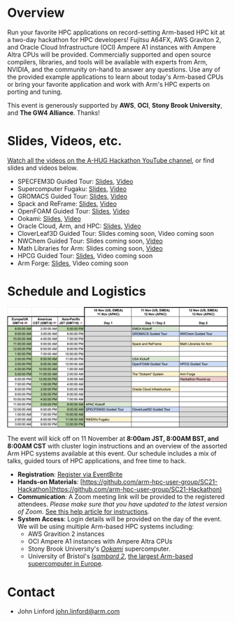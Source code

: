# Overview

Run your favorite HPC applications on record-setting Arm-based HPC kit at a two-day hackathon for HPC developers!  Fujitsu A64FX, AWS Graviton 2, and Oracle Cloud Infrastructure (OCI) Ampere A1 instances with Ampere Altra CPUs will be provided.  Commercially supported and open source compilers, libraries, and tools will be available with experts from Arm, NVIDIA, and the community on-hand to answer any questions.  Use any of the provided example applications to learn about today's Arm-based CPUs or bring your favorite application and work with Arm's HPC experts on porting and tuning.  

This event is generously supported by **AWS**, **OCI**, **Stony Brook University**, and **The GW4 Alliance**.  Thanks!

# Slides, Videos, etc.

[Watch all the videos on the A-HUG Hackathon YouTube channel](https://www.youtube.com/playlist?list=PLaWQAhTtIa_pmQlEMPfl2XUpa90M2bp2a), or find slides and videos below.

 * SPECFEM3D Guided Tour: [Slides](https://drive.google.com/file/d/11ueDwJH0pKXy2D7WXaxrUs4M-MPMuReU/view?usp=sharing), [Video](https://youtu.be/SAt6tJ9IqwA)
 * Supercomputer Fugaku: [Slides](https://drive.google.com/file/d/1qQi9qtQVjAhw2ELrLuiVojoDP8PReXCp/view?usp=sharing), [Video](https://youtu.be/oO5GN1kaFFc)
 * GROMACS Guided Tour: [Slides](https://drive.google.com/file/d/1ep07I99Fhu1lnkOuCD74DNEXZN4eejb3/view?usp=sharing), [Video](https://www.youtube.com/watch?v=PBhTPpjn8QE)
 * Spack and ReFrame: [Slides](https://drive.google.com/file/d/18CKvnNnP9JwVLKv4k2vzJ96JwAqNKz95/view?usp=sharing), [Video](https://www.youtube.com/watch?v=E5bwCtRZmRQ)
 * OpenFOAM Guided Tour: [Slides](https://drive.google.com/file/d/1CRwht3mg1Uw47WENE0TOY3pys2pJHUm1/view?usp=sharing), [Video](https://youtu.be/RuiwsnPkoic)
 * Ookami: [Slides](https://drive.google.com/file/d/1YhXn9tSrnEld6ecUKozFD3kTztXBd-ph/view?usp=sharing), [Video](https://youtu.be/DoBDe2plgI8)
 * Oracle Cloud, Arm, and HPC: [Slides](https://drive.google.com/file/d/174mBZuXlwBN4U714MEIi4_1wu6MaMFZj/view?usp=sharing), [Video](https://www.youtube.com/watch?v=_dDMn1ckqhQ)
 * CloverLeaf3D Guided Tour: Slides coming soon, Video coming soon
 * NWChem Guided Tour: Slides coming soon, [Video](https://youtu.be/GJ_oubwXUXA)
 * Math Libraries for Arm: Slides coming soon, [Video](https://youtu.be/gzwq3iCP4mE)
 * HPCG Guided Tour: [Slides](https://drive.google.com/file/d/1LybFIwvWpt-QgOz2ByNxS6kns22CplrZ/view?usp=sharing), Video coming soon
 * Arm Forge: [Slides](https://drive.google.com/file/d/1xGC7uvUvWECS6YbswpZTLy8GNkfjrF8y/view?usp=sharing), Video coming soon


# Schedule and Logistics

![Schedule](schedule.png)

The event will kick off on 11 November at **8:00am JST, 8:00AM BST, and 8:00AM CST** with cluster login 
instructions and an overview of the assorted Arm HPC systems available at this event.
Our schedule includes a mix of talks, guided tours of HPC applications, and free time to hack.
        
 * **Registration**: [Register via EventBrite](https://www.eventbrite.com/e/arm-hpc-users-group-sc21-hackathon-registration-189172338557)
 * **Hands-on Materials**: [https://github.com/arm-hpc-user-group/SC21-Hackathon](https://github.com/arm-hpc-user-group/SC21-Hackathon)
 * **Communication**: A Zoom meeting link will be provided to the registered attendees. *Please make sure that you have updated to the latest version of Zoom.*  [See this help article for instructions](https://support.zoom.us/hc/en-us/articles/201362233-Upgrade-update-to-the-latest-version).
 * **System Access**: Login details will be provided on the day of the event.  We will be using multiple Arm-based HPC systems including:
   * AWS Gravition 2 instances
   * OCI Ampere A1 instances with Ampere Altra CPUs
   * Stony Brook University's [_Ookami_](https://www.stonybrook.edu/commcms/ookami/) supercomputer.
   * University of Bristol's [_Isambard 2_](https://gw4-isambard.github.io/docs/), [the largest Arm-based supercomputer in Europe](https://insidehpc.com/2020/02/isambard-2-at-uk-met-office-to-be-largest-arm-supercomputer-in-europe/).

# Contact

 * John Linford <john.linford@arm.com>
